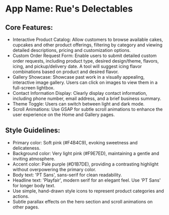 # **App Name**: Rue's Delectables

## Core Features:

- Interactive Product Catalog: Allow customers to browse available cakes, cupcakes and other product offerings, filtering by category and viewing detailed descriptions, pricing and customization options.
- Custom Order Request Form: Enable users to submit detailed custom order requests, including product type, desired design/theme, flavors, icing, and pickup/delivery date. A tool will suggest icing flavor combinations based on product and desired flavor.
- Gallery Showcase: Showcase past work in a visually appealing, interactive image gallery. Users can click on images to view them in a full-screen lightbox.
- Contact Information Display: Clearly display contact information, including phone number, email address, and a brief business summary.
- Theme Toggle: Users can switch between light and dark mode.
- Scroll Animations: Use GSAP for subtle scroll animations to enhance the user experience on the Home and Gallery pages.

## Style Guidelines:

- Primary color: Soft pink (#F4B4C9), evoking sweetness and delicateness.
- Background color: Very light pink (#F9E7ED), maintaining a gentle and inviting atmosphere.
- Accent color: Pale purple (#D1B7DE), providing a contrasting highlight without overpowering the primary color.
- Body text: 'PT Sans', sans-serif for clean readability.
- Headline text: 'Playfair', modern serif for an elegant feel. Use 'PT Sans' for longer body text.
- Use simple, hand-drawn style icons to represent product categories and actions.
- Subtle parallax effects on the hero section and scroll animations on other pages.